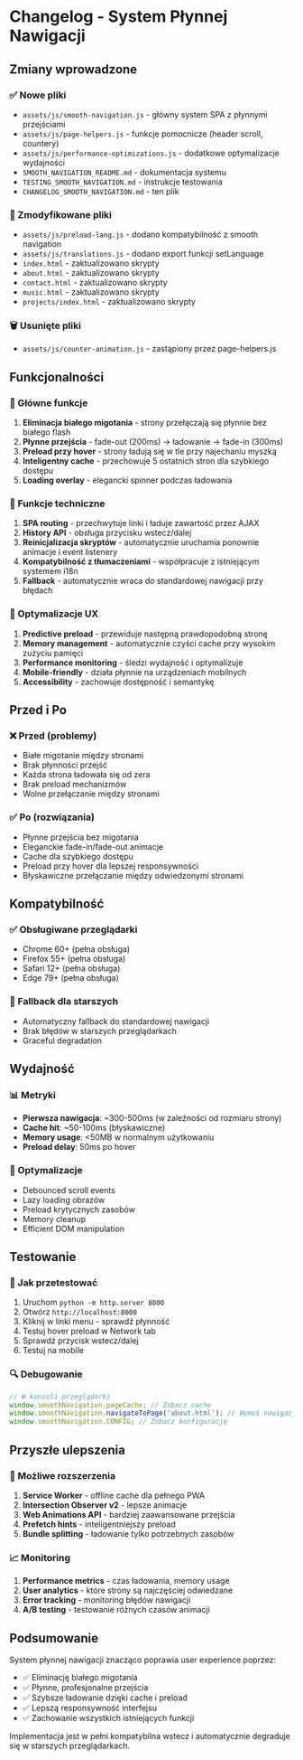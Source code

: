 # Changelog - System Płynnej Nawigacji

## Zmiany wprowadzone

### ✅ Nowe pliki
- `assets/js/smooth-navigation.js` - główny system SPA z płynnymi przejściami
- `assets/js/page-helpers.js` - funkcje pomocnicze (header scroll, countery)
- `assets/js/performance-optimizations.js` - dodatkowe optymalizacje wydajności
- `SMOOTH_NAVIGATION_README.md` - dokumentacja systemu
- `TESTING_SMOOTH_NAVIGATION.md` - instrukcje testowania
- `CHANGELOG_SMOOTH_NAVIGATION.md` - ten plik

### 🔄 Zmodyfikowane pliki
- `assets/js/preload-lang.js` - dodano kompatybilność z smooth navigation
- `assets/js/translations.js` - dodano export funkcji setLanguage
- `index.html` - zaktualizowano skrypty
- `about.html` - zaktualizowano skrypty  
- `contact.html` - zaktualizowano skrypty
- `music.html` - zaktualizowano skrypty
- `projects/index.html` - zaktualizowano skrypty

### 🗑️ Usunięte pliki
- `assets/js/counter-animation.js` - zastąpiony przez page-helpers.js

## Funkcjonalności

### 🚀 Główne funkcje
1. **Eliminacja białego migotania** - strony przełączają się płynnie bez białego flash
2. **Płynne przejścia** - fade-out (200ms) → ładowanie → fade-in (300ms)
3. **Preload przy hover** - strony ładują się w tle przy najechaniu myszką
4. **Inteligentny cache** - przechowuje 5 ostatnich stron dla szybkiego dostępu
5. **Loading overlay** - elegancki spinner podczas ładowania

### 🔧 Funkcje techniczne
1. **SPA routing** - przechwytuje linki i ładuje zawartość przez AJAX
2. **History API** - obsługa przycisku wstecz/dalej
3. **Reinicjalizacja skryptów** - automatycznie uruchamia ponownie animacje i event listenery
4. **Kompatybilność z tłumaczeniami** - współpracuje z istniejącym systemem i18n
5. **Fallback** - automatycznie wraca do standardowej nawigacji przy błędach

### 🎨 Optymalizacje UX
1. **Predictive preload** - przewiduje następną prawdopodobną stronę
2. **Memory management** - automatycznie czyści cache przy wysokim zużyciu pamięci
3. **Performance monitoring** - śledzi wydajność i optymalizuje
4. **Mobile-friendly** - działa płynnie na urządzeniach mobilnych
5. **Accessibility** - zachowuje dostępność i semantykę

## Przed i Po

### ❌ Przed (problemy)
- Białe migotanie między stronami
- Brak płynności przejść
- Każda strona ładowała się od zera
- Brak preload mechanizmów
- Wolne przełączanie między stronami

### ✅ Po (rozwiązania)
- Płynne przejścia bez migotania
- Eleganckie fade-in/fade-out animacje
- Cache dla szybkiego dostępu
- Preload przy hover dla lepszej responsywności
- Błyskawiczne przełączanie między odwiedzonymi stronami

## Kompatybilność

### ✅ Obsługiwane przeglądarki
- Chrome 60+ (pełna obsługa)
- Firefox 55+ (pełna obsługa)
- Safari 12+ (pełna obsługa)
- Edge 79+ (pełna obsługa)

### 🔄 Fallback dla starszych
- Automatyczny fallback do standardowej nawigacji
- Brak błędów w starszych przeglądarkach
- Graceful degradation

## Wydajność

### 📊 Metryki
- **Pierwsza nawigacja**: ~300-500ms (w zależności od rozmiaru strony)
- **Cache hit**: ~50-100ms (błyskawiczne)
- **Memory usage**: <50MB w normalnym użytkowaniu
- **Preload delay**: 50ms po hover

### 🚀 Optymalizacje
- Debounced scroll events
- Lazy loading obrazów
- Preload krytycznych zasobów
- Memory cleanup
- Efficient DOM manipulation

## Testowanie

### 🧪 Jak przetestować
1. Uruchom `python -m http.server 8000`
2. Otwórz `http://localhost:8000`
3. Kliknij w linki menu - sprawdź płynność
4. Testuj hover preload w Network tab
5. Sprawdź przycisk wstecz/dalej
6. Testuj na mobile

### 🔍 Debugowanie
```javascript
// W konsoli przeglądarki
window.smoothNavigation.pageCache; // Zobacz cache
window.smoothNavigation.navigateToPage('about.html'); // Wymuś nawigację
window.smoothNavigation.CONFIG; // Zobacz konfigurację
```

## Przyszłe ulepszenia

### 🔮 Możliwe rozszerzenia
1. **Service Worker** - offline cache dla pełnego PWA
2. **Intersection Observer v2** - lepsze animacje
3. **Web Animations API** - bardziej zaawansowane przejścia
4. **Prefetch hints** - inteligentniejszy preload
5. **Bundle splitting** - ładowanie tylko potrzebnych zasobów

### 📈 Monitoring
1. **Performance metrics** - czas ładowania, memory usage
2. **User analytics** - które strony są najczęściej odwiedzane
3. **Error tracking** - monitoring błędów nawigacji
4. **A/B testing** - testowanie różnych czasów animacji

## Podsumowanie

System płynnej nawigacji znacząco poprawia user experience poprzez:
- ✅ Eliminację białego migotania
- ✅ Płynne, profesjonalne przejścia
- ✅ Szybsze ładowanie dzięki cache i preload
- ✅ Lepszą responsywność interfejsu
- ✅ Zachowanie wszystkich istniejących funkcji

Implementacja jest w pełni kompatybilna wstecz i automatycznie degraduje się w starszych przeglądarkach.